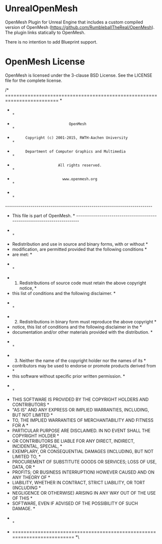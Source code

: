 # UnrealOpenMesh

OpenMesh Plugin for Unreal Engine that includes a custom compiled version of OpenMesh (https://github.com/RumbleballTheReal/OpenMesh).
The plugin links statically to OpenMesh.

There is no intention to add Blueprint support.

# OpenMesh License

OpenMesh is licensed under the 3-clause BSD License. See the LICENSE file for the complete license.

/* ========================================================================= *
 *                                                                           *
 *                               OpenMesh                                    *
 *           Copyright (c) 2001-2015, RWTH-Aachen University                 *
 *           Department of Computer Graphics and Multimedia                  *
 *                          All rights reserved.                             *
 *                            www.openmesh.org                               *
 *                                                                           *
 *---------------------------------------------------------------------------*
 * This file is part of OpenMesh.                                            *
 *---------------------------------------------------------------------------*
 *                                                                           *
 * Redistribution and use in source and binary forms, with or without        *
 * modification, are permitted provided that the following conditions        *
 * are met:                                                                  *
 *                                                                           *
 * 1. Redistributions of source code must retain the above copyright notice, *
 *    this list of conditions and the following disclaimer.                  *
 *                                                                           *
 * 2. Redistributions in binary form must reproduce the above copyright      *
 *    notice, this list of conditions and the following disclaimer in the    *
 *    documentation and/or other materials provided with the distribution.   *
 *                                                                           *
 * 3. Neither the name of the copyright holder nor the names of its          *
 *    contributors may be used to endorse or promote products derived from   *
 *    this software without specific prior written permission.               *
 *                                                                           *
 * THIS SOFTWARE IS PROVIDED BY THE COPYRIGHT HOLDERS AND CONTRIBUTORS       *
 * "AS IS" AND ANY EXPRESS OR IMPLIED WARRANTIES, INCLUDING, BUT NOT LIMITED *
 * TO, THE IMPLIED WARRANTIES OF MERCHANTABILITY AND FITNESS FOR A           *
 * PARTICULAR PURPOSE ARE DISCLAIMED. IN NO EVENT SHALL THE COPYRIGHT HOLDER *
 * OR CONTRIBUTORS BE LIABLE FOR ANY DIRECT, INDIRECT, INCIDENTAL, SPECIAL,  *
 * EXEMPLARY, OR CONSEQUENTIAL DAMAGES (INCLUDING, BUT NOT LIMITED TO,       *
 * PROCUREMENT OF SUBSTITUTE GOODS OR SERVICES; LOSS OF USE, DATA, OR        *
 * PROFITS; OR BUSINESS INTERRUPTION) HOWEVER CAUSED AND ON ANY THEORY OF    *
 * LIABILITY, WHETHER IN CONTRACT, STRICT LIABILITY, OR TORT (INCLUDING      *
 * NEGLIGENCE OR OTHERWISE) ARISING IN ANY WAY OUT OF THE USE OF THIS        *
 * SOFTWARE, EVEN IF ADVISED OF THE POSSIBILITY OF SUCH DAMAGE.              *
 *                                                                           *
 * ========================================================================= *\

